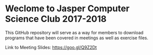 # Weclome to Jasper Computer Science Club 2017-2018
This GitHub repository will serve as a way for members to download programs that have been covered in meetings as well as exercise files.

Link to Meeting Slides: https://goo.gl/Q9Z2Dt